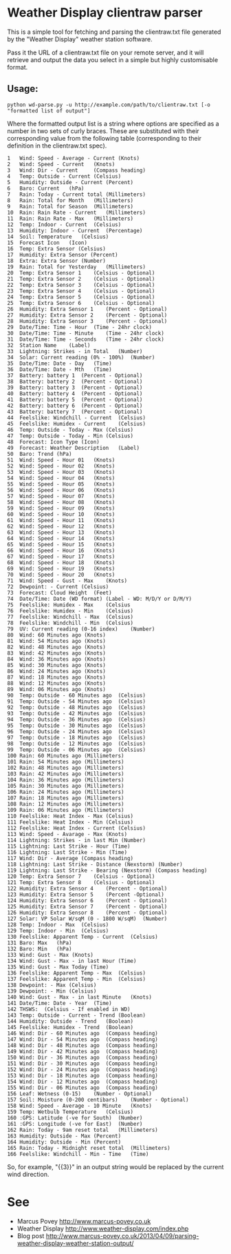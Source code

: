Weather Display clientraw parser
================================
	
This is a simple tool for fetching and parsing the clientraw.txt file generated by the "Weather Display" weather station software.
	
Pass it the URL of a clientraw.txt file on your remote server, and it will retrieve and output the data you select in a simple but highly customisable format.
	
Usage:
------
	
	python wd-parse.py -u http://example.com/path/to/clientraw.txt [-o "formatted list of output"]
	
Where the formatted output list is a string where options are specified as a number in two sets of curly braces. These are substituted with their corresponding value from the following table (corresponding to their definition in the clientraw.txt spec).
	
	1	Wind: Speed - Average - Current	(Knots)
	2	Wind: Speed - Current	(Knots)
	3	Wind: Dir - Current		(Compass heading)
	4	Temp: Outside - Current	(Celsius)
	5	Humidity: Outside - Current	(Percent)
	6	Baro: Current	(hPa)
	7	Rain: Today - Current total	(Millimeters)
	8	Rain: Total for Month	(Millimeters)
	9	Rain: Total for Season	(Millimeters)
	10	Rain: Rain Rate - Current	(Millimeters)
	11	Rain: Rain Rate - Max	(Millimeters)
	12	Temp: Indoor - Current	(Celsius)
	13	Humidity: Indoor - Current	(Percentage)
	14	Soil: Temperature	(Celsius)
	15	Forecast Icon	(Icon)
	16	Temp: Extra Sensor (Celsius)
	17	Humidity: Extra Sensor (Percent)
	18	Extra: Extra Sensor (Number)
	19	Rain: Total for Yesterday	(Millimeters)
	20	Temp: Extra Sensor 1	(Celsius - Optional)
	21	Temp: Extra Sensor 2	(Celsius - Optional)
	22	Temp: Extra Sensor 3	(Celsius - Optional)
	23	Temp: Extra Sensor 4	(Celsius - Optional)
	24	Temp: Extra Sensor 5	(Celsius - Optional)
	25	Temp: Extra Sensor 6	(Celsius - Optional)
	26	Humidity: Extra Sensor 1	(Percent - Optional)
	27	Humidity: Extra Sensor 2	(Percent - Optional)
	28	Humidity: Extra Sensor 3	(Percent - Optional)
	29	Date/Time: Time - Hour	(Time - 24hr clock)
	30	Date/Time: Time - Minute 	(Time - 24hr clock)
	31	Date/Time: Time - Seconds	(Time - 24hr clock)
	32	Station Name	(Label)
	33	Lightning: Strikes - in Total	(Number)
	34	Solar: Current reading (0% - 100%)	(Number)
	35	Date/Time: Date - Day	(Time)
	36	Date/Time: Date - Mth	(Time)
	37	Battery: battery 1	(Percent - Optional)
	38	Battery: battery 2	(Percent - Optional)
	39	Battery: battery 3	(Percent - Optional)
	40	Battery: battery 4	(Percent - Optional)
	41	Battery: battery 5	(Percent - Optional)
	42	Battery: battery 6	(Percent - Optional)
	43	Battery: battery 7	(Percent - Optional)
	44	Feelslike: Windchill - Current	(Celsius)
	45	Feelslike: Humidex - Current	(Celsius)
	46	Temp: Outside - Today - Max	(Celsius)
	47	Temp: Outside - Today - Min	(Celsius)
	48	Forecast: Icon Type	(Icon)
	49	Forecast: Weather Description	(Label)
	50	Baro: Trend	(hPa)
	51	Wind: Speed - Hour 01	(Knots)
	52	Wind: Speed - Hour 02	(Knots)
	53	Wind: Speed - Hour 03	(Knots)
	54	Wind: Speed - Hour 04	(Knots)
	55	Wind: Speed - Hour 05	(Knots)
	56	Wind: Speed - Hour 06	(Knots)
	57	Wind: Speed - Hour 07	(Knots)
	58	Wind: Speed - Hour 08	(Knots)
	59	Wind: Speed - Hour 09	(Knots)
	60	Wind: Speed - Hour 10	(Knots)
	61	Wind: Speed - Hour 11	(Knots)
	62	Wind: Speed - Hour 12	(Knots)
	63	Wind: Speed - Hour 13	(Knots)
	64	Wind: Speed - Hour 14	(Knots)
	65	Wind: Speed - Hour 15	(Knots)
	66	Wind: Speed - Hour 16	(Knots)
	67	Wind: Speed - Hour 17	(Knots)
	68	Wind: Speed - Hour 18	(Knots)
	69	Wind: Speed - Hour 19	(Knots)
	70	Wind: Speed - Hour 20	(Knots)
	71	Wind: Speed - Gust - Max	(Knots)
	72	Dewpoint: - Current	(Celsius)
	73	Forecast: Cloud Height	(Feet)
	74	Date/Time: Date (WD format)	(Label - WD: M/D/Y or D/M/Y)
	75	Feelslike: Humidex - Max	(Celsius
	76	Feelslike: Humidex - Min	(Celsius)
	77	Feelslike: Windchill - Max	(Celsius)
	78	Feelslike: Windchill - Min	(Celsius)
	79	UV: Current reading (0-16 index)	(Number)
	80	Wind: 60 Minutes ago (Knots)
	81	Wind: 54 Minutes ago (Knots)
	82	Wind: 48 Minutes ago (Knots)
	83	Wind: 42 Minutes ago (Knots)
	84	Wind: 36 Minutes ago (Knots)
	85	Wind: 30 Minutes ago (Knots)
	86	Wind: 24 Minutes ago (Knots)
	87	Wind: 18 Minutes ago (Knots)
	88	Wind: 12 Minutes ago (Knots)
	89	Wind: 06 Minutes ago (Knots)
	90	Temp: Outside - 60 Minutes ago	(Celsius)
	91	Temp: Outside - 54 Minutes ago	(Celsius)
	92	Temp: Outside - 48 Minutes ago	(Celsius)
	93	Temp: Outside - 42 Minutes ago	(Celsius)
	94	Temp: Outside - 36 Minutes ago	(Celsius)
	95	Temp: Outside - 30 Minutes ago	(Celsius)
	96	Temp: Outside - 24 Minutes ago	(Celsius)
	97	Temp: Outside - 18 Minutes ago	(Celsius)
	98	Temp: Outside - 12 Minutes ago	(Celsius)
	99	Temp: Outside - 06 Minutes ago	(Celsius)
	100	Rain: 60 Minutes ago (Millimeters)
	101	Rain: 54 Minutes ago (Millimeters)
	102	Rain: 48 Minutes ago (Millimeters)
	103	Rain: 42 Minutes ago (Millimeters)
	104	Rain: 36 Minutes ago (Millimeters)
	105	Rain: 30 Minutes ago (Millimeters)
	106	Rain: 24 Minutes ago (Millimeters)
	107	Rain: 18 Minutes ago (Millimeters)
	108	Rain: 12 Minutes ago (Millimeters)
	109	Rain: 06 Minutes ago (Millimeters)
	110	Feelslike: Heat Index - Max	(Celsius)
	111	Feelslike: Heat Index - Min	(Celsius)
	112	Feelslike: Heat Index - Current	(Celsius)
	113	Wind: Speed - Avarage - Max	(Knots)
	114	Lightning: Strikes - in last Min (Number)
	115	Lightning: Last Strike - Hour (Time)
	116	Lightning: Last Strike - Min (Time)
	117	Wind: Dir - Average	(Compass heading)
	118	Lightning: Last Strike - Distance (Nexstorm) (Number)
	119	Lightning: Last Strike - Bearing (Nexstorm)	(Compass heading)
	120	Temp: Extra Sensor 7	(Celsius - Optional)
	121	Temp: Extra Sensor 8	(Celsius - Optional)
	122	Humidity: Extra Sensor 4	(Percent - Optional)
	123	Humidity: Extra Sensor 5	(Percent -Optional)
	124	Humidity: Extra Sensor 6	(Percent - Optional)
	125	Humidity: Extra Sensor 7	(Percent - Optional)
	126	Humidity: Extra Sensor 8	(Percent - Optional)
	127	Solar: VP Solar W/sqM (0 - 1800 W/sqM)	(Number)
	128	Temp: Indoor - Max	(Celsius)
	129	Temp: Indoor - Min	(Celsius)
	130	Feelslike: Apparent Temp - Current	(Celsius)
	131	Baro: Max	(hPa)
	132	Baro: Min	(hPa)
	133	Wind: Gust - Max (Knots)
	134	Wind: Gust - Max - in last Hour (Time)
	135	Wind: Gust - Max Today (Time)
	136	Feelslike: Apparent Temp - Max	(Celsius)
	137	Feelslike: Apparent Temp - Min	(Celsius)
	138	Dewpoint: - Max	(Celsius)
	139	Dewpoint: - Min	(Celsius)
	140	Wind: Gust - Max - in last Minute	(Knots)
	141	Date/Time: Date - Year	(Time)
	142	THSWS:	(Celsius - If enabled in WD)
	143	Temp: Outside - Current - Trend	(Boolean)
	144	Humidity: Outside - Trend	(Boolean)
	145	Feelslike: Humidex - Trend	(Boolean)
	146	Wind: Dir - 60 Minutes ago	(Compass heading)
	147	Wind: Dir - 54 Minutes ago	(Compass heading)
	148	Wind: Dir - 48 Minutes ago	(Compass heading)
	149	Wind: Dir - 42 Minutes ago	(Compass heading)
	150	Wind: Dir - 36 Minutes ago	(Compass heading)
	151	Wind: Dir - 30 Minutes ago	(Compass heading)
	152	Wind: Dir - 24 Minutes ago	(Compass heading)
	153	Wind: Dir - 18 Minutes ago	(Compass heading)
	154	Wind: Dir - 12 Minutes ago	(Compass heading)
	155	Wind: Dir - 06 Minutes ago	(Compass heading)
	156	Leaf: Wetness (0-15)	(Number - Optional)
	157	Soil: Moisture (0-200 centibars)	(Number - Optional)
	158	Wind: Speed - Average - 10 Minute	(Knots)
	159	Temp: Wetbulb Temperature	(Celsius)
	160	:GPS: Latitude (-ve for South)	(Number)
	161	:GPS: Longitude (-ve for East)	(Number)
	162	Rain: Today - 9am reset total	(Millimeters)
	163	Humidity: Outside - Max	(Percent)
	164	Humidity: Outside - Min	(Percent)
	165	Rain: Today - Midnight reset total	(Millimeters)
	166	Feelslike: Windchill - Min - Time	(Time)
	
So, for example, "{{3}}" in an output string would be replaced by the current wind direction.
	
See
===

 * Marcus Povey <http://www.marcus-povey.co.uk>
 * Weather Display <http://www.weather-display.com/index.php>
 * Blog post <http://www.marcus-povey.co.uk/2013/04/09/parsing-weather-display-weather-station-output/>
